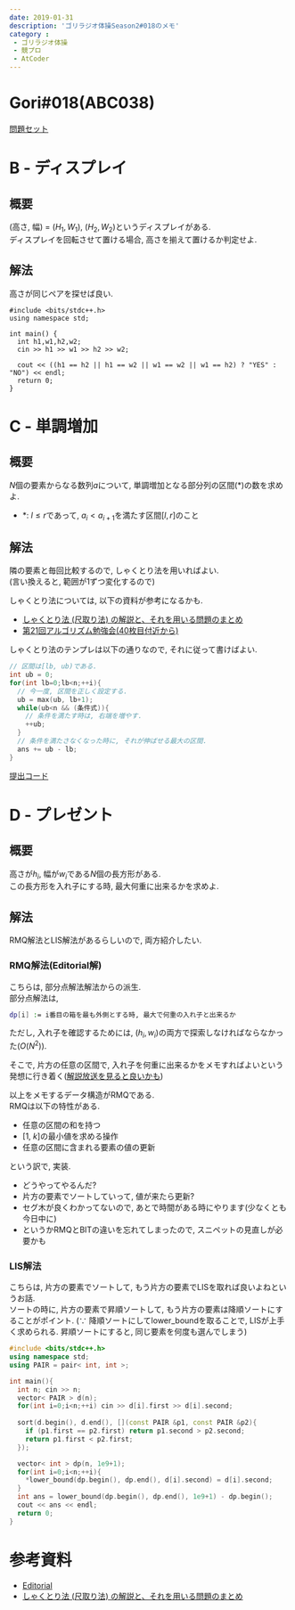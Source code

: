 ```yaml
---
date: 2019-01-31
description: 'ゴリラジオ体操Season2#018のメモ'
category :
 - ゴリラジオ体操
 - 競プロ
 - AtCoder
---
```


# Gori#018(ABC038)

[問題セット](https://atcoder.jp/contests/abc038/tasks)

# B - ディスプレイ
## 概要
(高さ, 幅) = ($H_1, W_1$), ($H_2, W_2$)というディスプレイがある.  
ディスプレイを回転させて置ける場合, 高さを揃えて置けるか判定せよ.  

## 解法
高さが同じペアを探せば良い.
```
#include <bits/stdc++.h>
using namespace std;

int main() {
  int h1,w1,h2,w2;
  cin >> h1 >> w1 >> h2 >> w2;

  cout << ((h1 == h2 || h1 == w2 || w1 == w2 || w1 == h2) ? "YES" : "NO") << endl;
  return 0;
}

```

# C - 単調増加
## 概要
$N$個の要素からなる数列$a$について, 単調増加となる部分列の区間(*)の数を求めよ.  
 - *: $l \leq r$であって, $a_i < a_{i+1}$を満たす区間[$l,r$]のこと

## 解法
隣の要素と毎回比較するので, しゃくとり法を用いればよい.  
(言い換えると, 範囲が1ずつ変化するので)  

しゃくとり法については, 以下の資料が参考になるかも.  
 - [しゃくとり法 (尺取り法) の解説と、それを用いる問題のまとめ](https://qiita.com/drken/items/ecd1a472d3a0e7db8dce)
 - [第21回アルゴリズム勉強会(40枚目付近から)](https://www.slideshare.net/yuki2006_debel/21-35882983)

しゃくとり法のテンプレは以下の通りなので, それに従って書けばよい.

```cpp
// 区間は[lb, ub)である.
int ub = 0;
for(int lb=0;lb<n;++i){
  // 今一度, 区間を正しく設定する.
  ub = max(ub, lb+1);
  while(ub<n && (条件式)){
    // 条件を満たす時は, 右端を増やす.
    ++ub;
  }
  // 条件を満たさなくなった時に, それが伸ばせる最大の区間.
  ans += ub - lb;
}
```

[提出コード](https://atcoder.jp/contests/abc038/submissions/4130695)

# D - プレゼント
## 概要
高さが$h_i$, 幅が$w_i$である$N$個の長方形がある.  
この長方形を入れ子にする時, 最大何重に出来るかを求めよ.

## 解法
RMQ解法とLIS解法があるらしいので, 両方紹介したい.

### RMQ解法(Editorial解)
こちらは, 部分点解法解法からの派生.  
部分点解法は, 
```bash
dp[i] := i番目の箱を最も外側とする時, 最大で何重の入れ子と出来るか
```

ただし, 入れ子を確認するためには, ($h_i, w_i$)の両方で探索しなければならなかった($O(N^2)$).  

そこで, 片方の任意の区間で, 入れ子を何重に出来るかをメモすればよいという発想に行き着く([解説放送を見ると良いかも](https://www.nicovideo.jp/watch/so28929612))

以上をメモするデータ構造がRMQである.  
RMQは以下の特性がある.
 - 任意の区間の和を持つ
 - [1, $k$]の最小値を求める操作
 - 任意の区間に含まれる要素の値の更新

という訳で, 実装.

 - どうやってやるんだ?
 - 片方の要素でソートしていって, 値が来たら更新?
 - セグ木が良くわかってないので, あとで時間がある時にやります(少なくとも今日中に)
 - というかRMQとBITの違いを忘れてしまったので, スニペットの見直しが必要かも

### LIS解法
こちらは, 片方の要素でソートして, もう片方の要素でLISを取れば良いよねというお話.  
ソートの時に, 片方の要素で昇順ソートして, もう片方の要素は降順ソートにすることがポイント.
($\because$ 降順ソートにしてlower_boundを取ることで, LISが上手く求められる. 昇順ソートにすると, 同じ要素を何度も選んでしまう)

```cpp
#include <bits/stdc++.h>
using namespace std;
using PAIR = pair< int, int >;

int main(){
  int n; cin >> n;
  vector< PAIR > d(n);
  for(int i=0;i<n;++i) cin >> d[i].first >> d[i].second;
  
  sort(d.begin(), d.end(), [](const PAIR &p1, const PAIR &p2){
    if (p1.first == p2.first) return p1.second > p2.second;
    return p1.first < p2.first;
  });

  vector< int > dp(n, 1e9+1);
  for(int i=0;i<n;++i){
    *lower_bound(dp.begin(), dp.end(), d[i].second) = d[i].second;
  }
  int ans = lower_bound(dp.begin(), dp.end(), 1e9+1) - dp.begin();
  cout << ans << endl;
  return 0;
}
```

# 参考資料
 - [Editorial](http://abc038.contest.atcoder.jp/data/abc/038/editorial.pdf)
 - [しゃくとり法 (尺取り法) の解説と、それを用いる問題のまとめ](https://qiita.com/drken/items/ecd1a472d3a0e7db8dce)